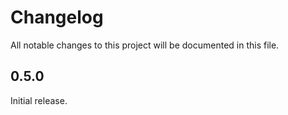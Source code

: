 # Changelog

All notable changes to this project will be documented in this file.

## 0.5.0

Initial release.